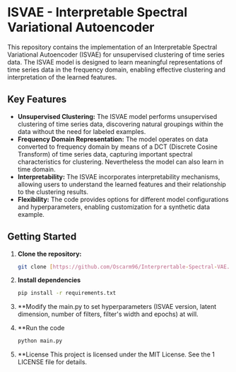 # ISVAE - Interpretable Spectral Variational Autoencoder

This repository contains the implementation of an Interpretable Spectral Variational Autoencoder (ISVAE) for unsupervised clustering of time series data. The ISVAE model is designed to learn meaningful representations of time series data in the frequency domain, enabling effective clustering and interpretation of the learned features.

## Key Features

* **Unsupervised Clustering:** The ISVAE model performs unsupervised clustering of time series data, discovering natural groupings within the data without the need for labeled examples.
* **Frequency Domain Representation:** The model operates on data converted to frequency domain by means of a DCT (Discrete Cosine Transform)  of time series data, capturing important spectral characteristics for clustering. Nevertheless the model can also learn in time domain. 
* **Interpretability:** The ISVAE incorporates interpretability mechanisms, allowing users to understand the learned features and their relationship to the clustering results.
* **Flexibility:** The code provides options for different model configurations and hyperparameters, enabling customization for a synthetic data example.

## Getting Started

1. **Clone the repository:**

   ```bash
   git clone [https://github.com/Oscarm96/Interprertable-Spectral-VAE.git](https://github.com/Oscarm96/Interprertable-Spectral-VAE.git)
2. **Install dependencies**

   ```bash
   pip install -r requirements.txt

3. **Modify the main.py to set hyperparameters (ISVAE version, latent dimension, number of filters, filter's width and epochs) at will.
4. **Run the code

   ```bash
   python main.py

5. **License
This project is licensed under the MIT License. See the 1  LICENSE file for details.
